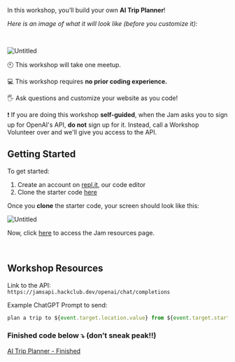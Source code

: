 In this workshop, you’ll build your own **AI Trip Planner**!

_Here is an image of what it will look like (before you customize it):_

<br/>

![Untitled](https://i.ibb.co/tY1H21H/Slide-1aitripplanner.jpgg)

🕙 This workshop will take one meetup.

💻 This workshop requires **no prior coding experience.**

🖐️ Ask questions and customize your website as you code!

❗ If you are doing this workshop **self-guided**, when the Jam asks you to sign up for OpenAI's API, **do not** sign up for it. Instead, call a Workshop Volunteer over and we'll give you access to the API. 

## Getting Started

To get started:

1) Create an account on <a href="https://repl.it" target="_blank">repl.it</a>, our code editor
2) Clone the starter code <a href="https://replit.com/@MA157/AI-Trip-Planner-Starting-Code?v=1" target="_blank">here</a>


Once you **clone** the starter code, your screen should look like this:

![Untitled](https://i.ibb.co/8rbgQdN/Untitled-1.png)

Now, click <a href="https://jams.hackclub.com/jam/ai-travel" target="_blank">here</a> to access the 
Jam resources page.

<br/>

## Workshop Resources
Link to the API: <br/>
`https://jamsapi.hackclub.dev/openai/chat/completions`

Example ChatGPT Prompt to send: <br/>

```js
plan a trip to ${event.target.location.value} from ${event.target.startDate.value} to ${event.target.endDate.value}. have about 3 or 4 things to do per day. respond ONLY with HTML with an h3 tag for the date, an h2 tag for the event title, a p tag for the description, and p tags for the start and end times. separate each item with br tags. keep response short.
```

### Finished code below ⤵️ (don’t sneak peak!!)

[AI Trip Planner - Finished](https://replit.com/@MA157/Hack-Club-Trip-Planner-Finished?v=1)

<br/>
<br/>
<br/>